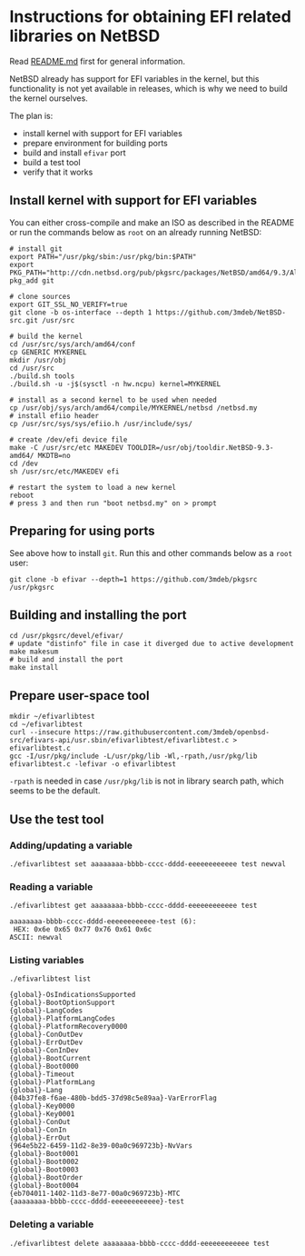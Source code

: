# Instructions for obtaining EFI related libraries on NetBSD

Read [README.md](./README.md) first for general information.

NetBSD already has support for EFI variables in the kernel, but this
functionality is not yet available in releases, which is why we need to build
the kernel ourselves.

The plan is:
 * install kernel with support for EFI variables
 * prepare environment for building ports
 * build and install `efivar` port
 * build a test tool
 * verify that it works

## Install kernel with support for EFI variables

You can either cross-compile and make an ISO as described in the README or run
the commands below as `root` on an already running NetBSD:

```
# install git
export PATH="/usr/pkg/sbin:/usr/pkg/bin:$PATH"
export PKG_PATH="http://cdn.netbsd.org/pub/pkgsrc/packages/NetBSD/amd64/9.3/All/"
pkg_add git

# clone sources
export GIT_SSL_NO_VERIFY=true
git clone -b os-interface --depth 1 https://github.com/3mdeb/NetBSD-src.git /usr/src

# build the kernel
cd /usr/src/sys/arch/amd64/conf
cp GENERIC MYKERNEL
mkdir /usr/obj
cd /usr/src
./build.sh tools
./build.sh -u -j$(sysctl -n hw.ncpu) kernel=MYKERNEL

# install as a second kernel to be used when needed
cp /usr/obj/sys/arch/amd64/compile/MYKERNEL/netbsd /netbsd.my
# install efiio header
cp /usr/src/sys/sys/efiio.h /usr/include/sys/

# create /dev/efi device file
make -C /usr/src/etc MAKEDEV TOOLDIR=/usr/obj/tooldir.NetBSD-9.3-amd64/ MKDTB=no
cd /dev
sh /usr/src/etc/MAKEDEV efi

# restart the system to load a new kernel
reboot
# press 3 and then run "boot netbsd.my" on > prompt
```

## Preparing for using ports

See above how to install `git`. Run this and other commands below as a `root`
user:

```
git clone -b efivar --depth=1 https://github.com/3mdeb/pkgsrc /usr/pkgsrc
```

## Building and installing the port

```
cd /usr/pkgsrc/devel/efivar/
# update "distinfo" file in case it diverged due to active development
make makesum
# build and install the port
make install
```

## Prepare user-space tool

```
mkdir ~/efivarlibtest
cd ~/efivarlibtest
curl --insecure https://raw.githubusercontent.com/3mdeb/openbsd-src/efivars-api/usr.sbin/efivarlibtest/efivarlibtest.c > efivarlibtest.c
gcc -I/usr/pkg/include -L/usr/pkg/lib -Wl,-rpath,/usr/pkg/lib efivarlibtest.c -lefivar -o efivarlibtest
```

`-rpath` is needed in case `/usr/pkg/lib` is not in library search path, which
seems to be the default.

## Use the test tool

### Adding/updating a variable

```
./efivarlibtest set aaaaaaaa-bbbb-cccc-dddd-eeeeeeeeeeee test newval
```

### Reading a variable

```
./efivarlibtest get aaaaaaaa-bbbb-cccc-dddd-eeeeeeeeeeee test
```

```
aaaaaaaa-bbbb-cccc-dddd-eeeeeeeeeeee-test (6):
 HEX: 0x6e 0x65 0x77 0x76 0x61 0x6c
ASCII: newval
```

### Listing variables

```
./efivarlibtest list
```

```
{global}-OsIndicationsSupported
{global}-BootOptionSupport
{global}-LangCodes
{global}-PlatformLangCodes
{global}-PlatformRecovery0000
{global}-ConOutDev
{global}-ErrOutDev
{global}-ConInDev
{global}-BootCurrent
{global}-Boot0000
{global}-Timeout
{global}-PlatformLang
{global}-Lang
{04b37fe8-f6ae-480b-bdd5-37d98c5e89aa}-VarErrorFlag
{global}-Key0000
{global}-Key0001
{global}-ConOut
{global}-ConIn
{global}-ErrOut
{964e5b22-6459-11d2-8e39-00a0c969723b}-NvVars
{global}-Boot0001
{global}-Boot0002
{global}-Boot0003
{global}-BootOrder
{global}-Boot0004
{eb704011-1402-11d3-8e77-00a0c969723b}-MTC
{aaaaaaaa-bbbb-cccc-dddd-eeeeeeeeeeee}-test
```

### Deleting a variable

```
./efivarlibtest delete aaaaaaaa-bbbb-cccc-dddd-eeeeeeeeeeee test
```
